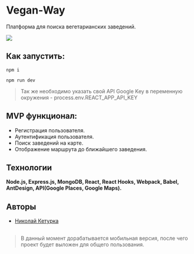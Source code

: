 # Vegan-Way

Платформа для поиска вегетарианских заведений.

![](previewvideo.gif)

## Как запустить:

``npm i``

``npm run dev``

> Так же необходимо указать свой API Google Key в переменную окружения - process.env.REACT_APP_API_KEY

## MVP функционал:

- Регистрация пользователя.
- Аутентификация пользователя.
- Поиск заведений на карте.
- Отображение маршрута до ближайшего заведения.

## Технологии

**Node.js, Express.js, MongoDB, React, React Hooks, Webpack, Babel, AntDesign, API(Google Places, Google Maps).**

## Авторы

- [Николай Кетурка](https://github.com/Neek7777)


##
> В данный момент дорабатывается мобильная версия, после чего проект будет выложен для общего пользования.
